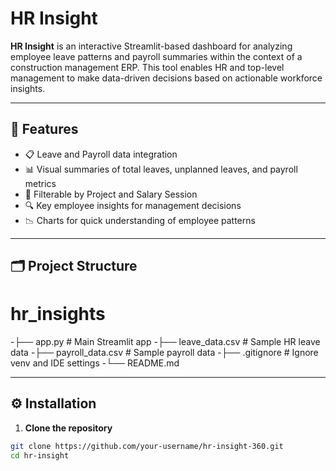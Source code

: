 # HR Insight

**HR Insight** is an interactive Streamlit-based dashboard for analyzing employee leave patterns and payroll summaries within the context of a construction management ERP. This tool enables HR and top-level management to make data-driven decisions based on actionable workforce insights.

---

## 🚀 Features

- 📋 Leave and Payroll data integration  
- 📊 Visual summaries of total leaves, unplanned leaves, and payroll metrics  
- 📁 Filterable by Project and Salary Session  
- 🔍 Key employee insights for management decisions  
- 📉 Charts for quick understanding of employee patterns  

---

## 🗂️ Project Structure

# hr_insights
-├── app.py # Main Streamlit app
-├── leave_data.csv # Sample HR leave data
-├── payroll_data.csv # Sample payroll data
-├── .gitignore # Ignore venv and IDE settings
-└── README.md


---

## ⚙️ Installation

1. **Clone the repository**

```bash
git clone https://github.com/your-username/hr-insight-360.git
cd hr-insight
